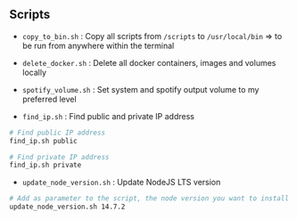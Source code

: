 ## Scripts

- `copy_to_bin.sh` : Copy all scripts from `/scripts` to `/usr/local/bin` => to be run from anywhere within the terminal

- `delete_docker.sh` : Delete all docker containers, images and volumes locally

- `spotify_volume.sh` : Set system and spotify output volume to my preferred level

- `find_ip.sh` : Find public and private IP address
```bash
# Find public IP address
find_ip.sh public

# Find private IP address
find_ip.sh private
```

- `update_node_version.sh` : Update NodeJS LTS version
```bash
# Add as parameter to the script, the node version you want to install
update_node_version.sh 14.7.2
```